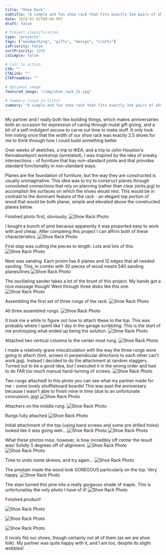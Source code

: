 ```yaml
---
title: "Shoe Rack"
subtitle: "A simple and fun shoe rack that fits exactly 3x4 pairs of shoes"
date: 2024-01-01T00:00:00Z
draft: false

# Project classification
type: "projects"
tags: ["woodworking", "gifts", "design", "crafts"]
isPriority: false
sortPriority: 1250
isSimple: false

# Call to action
CTA: ""
CTALink: ""
CTAPreamble: ""

# Optional image
featured_image: "/img/shoe_rack_22.jpg"

# Summary (used in lists)
summary: "A simple and fun shoe rack that fits exactly 3x4 pairs of shoes"
---
```


My partner and I really both like building things, which makes anniversaries both an occasion for expression of caring through mutal gift giving, and a bit of a self-indulgent excuse to carve out time to make stuff. It only took him noting once that the width of our shoe rack was exactly 2.5 shoes for me to think through how I could build something better.

Over weeks of sketches, a trip to IKEA, and a trip to John Houston's Kennebunkport workshop (unrelated), I was inspired by the idea of sneaky intersections - of furniture that has non-standard joints and that provides standard functionality in non-standard ways. 

Planes are the foundation of furniture, but the way they are constructed is usually unimaginative. This idea was to try to construct planes through convoluted connections that rely on planning (rather than clear joints.jpg) to accomplish the surfaces on which the shoes would rest. This would be in contrast to the dominant feature of the rack - an elegant top portion of wood that would be both planar, simple and elevated above the constructed planes below.

Finished photo first, obviously.
![Shoe Rack Photo](/img/shoe_rack_0.jpg)

I bought a bunch of pine because apparently it was proported easy to work with and cheap. After compleing this project I can affirm both of these characteristics. 
![Shoe Rack Photo](/img/shoe_rack_1.jpg)

First step was cutting the pieces to length. Lots and lots of this.
![Shoe Rack Photo](/img/shoe_rack_2.jpg)

Next was sanding. Each prisim has 6 planes and 12 edges that all needed sanding. This, in combo with 30 pieces of wood meant 540 sanding planes/lines
![Shoe Rack Photo](/img/shoe_rack_3.jpg)

The oscillating sander takes a lot of the brunt of this project. My hands got a nice massage though! Went through three disks like this one.
![Shoe Rack Photo](/img/shoe_rack_4.jpg)

Assembling the first set of three rungs of the rack.
![Shoe Rack Photo](/img/shoe_rack_5.jpg)

All three assembled rungs.
![Shoe Rack Photo](/img/shoe_rack_6.jpg)

It took me a while to figure out how to attach these to the top. This was probably where I spent like 1 day in the garage scribbling. This is the start of me prototyping what ended up being the solution.
![Shoe Rack Photo](/img/shoe_rack_7.jpg)

Attached two vertical columns to the center most rung.
![Shoe Rack Photo](/img/shoe_rack_8.jpg)

I made a relatively grave miscalculation with the way the three rungs were going to attach (hint, screws in perpendicular directions to each other can't work.jpg). Instead I decided to do the attachment at random staggers. Turned out to be a good idea, but I executed it in the wrong order and had to do FAR too much manual hand-turning of screws.
![Shoe Rack Photo](/img/shoe_rack_9.jpg)

Two rungs attached! In this photo you can see what my partner made for me - some lovely shuffleboard boards! This was past the anniversary because I wasn't able to finish mine in time (due to an unfortunate concussion..jpg)
![Shoe Rack Photo](/img/shoe_rack_10.jpg)

Attachers on the middle rung.
![Shoe Rack Photo](/img/shoe_rack_11.jpg)

Rungs fully attached
![Shoe Rack Photo](/img/shoe_rack_12.jpg)

Initial attachment of the top (using hand screws and some pre drilled holes) looked like it was going well... 
![Shoe Rack Photo](/img/shoe_rack_13.jpg)
![Shoe Rack Photo](/img/shoe_rack_14.jpg)

What these photos miss, however, is how incredibly off center the result was! Solidly 5 degrees off of alignment.
![Shoe Rack Photo](/img/shoe_rack_15.jpg)
![Shoe Rack Photo](/img/shoe_rack_16.jpg)

Time to undo some skrews, and try again...
![Shoe Rack Photo](/img/shoe_rack_17.jpg)

The prestain made the wood look GOREGOUS particularly on the top. Very happy.
![Shoe Rack Photo](/img/shoe_rack_18.jpg)

The stain turned this pine into a really gorgeous shade of maple. This is unfortunatley the only photo I have of it!
![Shoe Rack Photo](/img/shoe_rack_19.jpg)

Finished product!

![Shoe Rack Photo](/img/shoe_rack_20.jpg)

![Shoe Rack Photo](/img/shoe_rack_21.jpg)

![Shoe Rack Photo](/img/shoe_rack_22.jpg)

It nicely fits our shoes, though certainly not all of them (as we are shoe folk). My partner was quite happy with it, and I am too, despite its slight wobbles!
